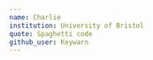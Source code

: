 ```yaml
---
name: Charlie
institution: University of Bristol
quote: Spaghetti code
github_user: Keywarn
---
```

